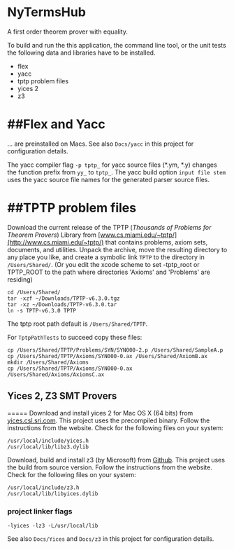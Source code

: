 # NyTermsHub

A first order theorem prover with equality.

To build and run the this application, 
the command line tool, or the unit tests 
the following data and libraries have to be installed.

- flex
- yacc
- tptp problem files
- yices 2
- z3

##Flex and Yacc 
====
… are preinstalled on Macs. See also `Docs/yacc` in this project for configuration details.

The yacc compiler flag `-p tptp_` for yacc source files (*.ym, *.y) changes the function prefix from `yy_` to `tptp_`. 
The yacc build option `input file stem` uses the yacc source file names for the generated parser source files.


##TPTP problem files
====
Download the current release of the TPTP 
(*Thousands of Problems for Theorem Provers*) Library from [www.cs.miami.edu/~tptp/](http://www.cs.miami.edu/~tptp/) 
that contains problems, axiom sets, documents, and utilities. 
Unpack the archive, 
move the resulting directory to any place you like, 
and create a symbolic link `TPTP` to the directory in `/Users/Shared/`.
(Or you edit the xcode scheme to set -tptp_root or TPTP_ROOT 
to the path where directories 'Axioms' and 'Problems' are residing)

    cd /Users/Shared/
    tar -xzf ~/Downloads/TPTP-v6.3.0.tgz 
    tar -xz ~/Downloads/TPTP-v6.3.0.tar
    ln -s TPTP-v6.3.0 TPTP

The tptp root path default is `/Users/Shared/TPTP`.

For `TptpPathTests` to succeed copy these files:


    cp /Users/Shared/TPTP/Problems/SYN/SYN000-2.p /Users/Shared/SampleA.p
    cp /Users/Shared/TPTP/Axioms/SYN000-0.ax /Users/Shared/AxiomB.ax
    mkdir /Users/Shared/Axioms
    cp /Users/Shared/TPTP/Axioms/SYN000-0.ax /Users/Shared/Axioms/AxiomsC.ax

## Yices 2, Z3 SMT Provers
=====
Download and install yices 2 for Mac OS X (64 bits) from [yices.csl.sri.com](http://yices.csl.sri.com). This project uses the precompiled binary.
Follow the instructions from the website. Check for the following files on your system:

    /usr/local/include/yices.h
    /usr/local/lib/libz3.dylib

Download, build and install z3 (by Microsoft) from [Github](https://github.com/Z3Prover/z3). This project uses the build from source version.
Follow the instructions from the website. Check for the following files on your system:

    /usr/local/include/z3.h
    /usr/local/lib/libyices.dylib

### project linker flags

    -lyices -lz3 -L/usr/local/lib

See also `Docs/Yices` and `Docs/z3` in this project for configuration details.





